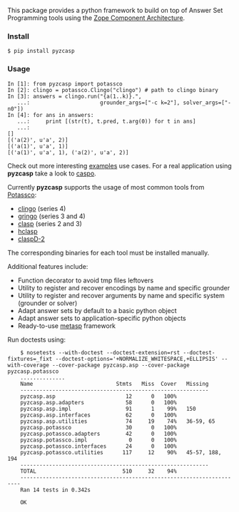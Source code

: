 This package provides a python framework to build on top of Answer Set Programming tools using the [Zope Component Architecture](http://muthukadan.net/docs/zca.html).

### Install

```
$ pip install pyzcasp
```

### Usage
```
In [1]: from pyzcasp import potassco
In [2]: clingo = potassco.Clingo("clingo") # path to clingo binary
In [3]: answers = clingo.run("{a(1..k)}.",
   ...:                      grounder_args=["-c k=2"], solver_args=["-n0"])
In [4]: for ans in answers:
   ...:     print [(str(t), t.pred, t.arg(0)) for t in ans]
   ...:
[]
[('a(2)', u'a', 2)]
[('a(1)', u'a', 1)]
[('a(1)', u'a', 1), ('a(2)', u'a', 2)]
```

Check out more interesting [examples](http://github.com/svidela/pyzcasp/tree/master/pyzcasp/examples) use cases. For a real application using **pyzcasp** take a look to [caspo](https://github.com/bioasp/caspo).


Currently **pyzcasp** supports the usage of most common tools from [Potassco](http://potassco.sourceforge.net/):
- [clingo](https://sourceforge.net/projects/potassco/files/clingo/) (series 4)
- [gringo](https://sourceforge.net/projects/potassco/files/gringo/) (series 3 and 4)
- [clasp](https://sourceforge.net/projects/potassco/files/clasp/) (series 2 and 3)
- [hclasp](https://sourceforge.net/projects/potassco/files/hclasp/)
- [claspD-2](http://www.cs.uni-potsdam.de/claspD/)

The corresponding binaries for each tool must be installed manually.


Additional features include:
- Function decorator to avoid tmp files leftovers
- Utility to register and recover encodings by name and specific grounder
- Utility to register and recover arguments by name and specific system (grounder or solver)
- Adapt answer sets by default to a basic python object
- Adapt answer sets to application-specific python objects
- Ready-to-use [metasp](http://www.cs.uni-potsdam.de/wv/metasp/) framework


Run doctests using:
```
    $ nosetests --with-doctest --doctest-extension=rst --doctest-fixtures=_fixt --doctest-options='+NORMALIZE_WHITESPACE,+ELLIPSIS' --with-coverage --cover-package pyzcasp.asp --cover-package pyzcasp.potassco
    ..............
    Name                          Stmts   Miss  Cover   Missing
    -----------------------------------------------------------
    pyzcasp.asp                      12      0   100%
    pyzcasp.asp.adapters             58      0   100%
    pyzcasp.asp.impl                 91      1    99%   150
    pyzcasp.asp.interfaces           62      0   100%
    pyzcasp.asp.utilities            74     19    74%   36-59, 65
    pyzcasp.potassco                 30      0   100%
    pyzcasp.potassco.adapters        42      0   100%
    pyzcasp.potassco.impl             0      0   100%
    pyzcasp.potassco.interfaces      24      0   100%
    pyzcasp.potassco.utilities      117     12    90%   45-57, 188, 194
    -----------------------------------------------------------
    TOTAL                           510     32    94%
    ----------------------------------------------------------------------
    Ran 14 tests in 0.342s
        
    OK
```
